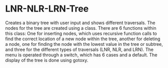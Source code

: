 # LNR-NLR-LRN-Tree
Creates a binary tree with user input and shows different traversals.
The nodes for the tree are created using a class. There are 6 functions within this class: One for inserting nodes, which uses recursive function calls 
to find the correct location of a new node within the tree, another for deleting a node, one for finding the node with the lowest value in the tree or subtree,
and three for the different types of traversals (LNR, NLR, and LRN). The menu is operated through a switch, which has 6 cases and a default. The display of the
tree is done using gotoxy.
